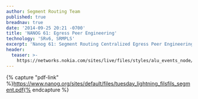 ```yaml
---
author: Segment Routing Team
published: true
breadnav: true
date: '2014-09-25 20:21 -0700'
title: 'NANOG 61: Egress Peer Engineering'
technology: 'SRv6, SRMPLS'
excerpt: 'Nanog 61: Segment Routing Centralized Egress Peer Engineering'
header:
  teaser: >-
    https://networks.nokia.com/sites/live/files/styles/alu_events_node/public/meeting61.jpg?itok=QFIu-IXE
---
```


{% capture "pdf-link" %}https://www.nanog.org/sites/default/files/tuesday_lightning_filsfils_segment.pdf{% endcapture %}

<script src="{{ '/assets/js/pdfobject.min.js' | relative_url }}"></script>
<div class="fitvidsignore" id="pdf"></div>
<script>PDFObject.embed(" {{ pdf-link }} ", "#pdf", {height: "21.5em", width: "31.3em"});</script>
